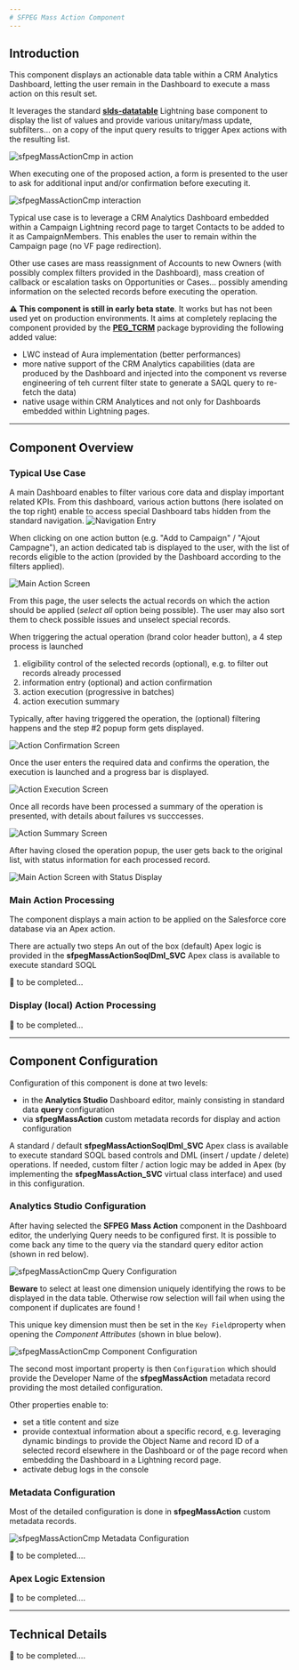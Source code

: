 ```yaml
---
# SFPEG Mass Action Component
---
```


## Introduction

This component displays an actionable data table within a CRM Analytics Dashboard, letting the
user remain in the Dashboard to execute a mass action on this result set.

It leverages the standard  **[slds-datatable](https://developer.salesforce.com/docs/component-library/bundle/lightning-datatable)** Lightning base component to display the list of values and provide various unitary/mass update, subfilters... on a copy of the input query results to trigger Apex actions with the resulting list.

![sfpegMassActionCmp in action](/media/sfpegMassAction.png)

When executing one of the proposed action, a form is presented to the user to ask for additional input and/or confirmation before executing it.

![sfpegMassActionCmp interaction](/media/sfpegMassActionMainActionPopup.png)

Typical use case is to leverage a CRM Analytics Dashboard embedded within a Campaign Lightning record page to target Contacts to be added to it as CampaignMembers. This enables the user to remain within the Campaign page (no VF page redirection).

Other use cases are mass reassignment of Accounts to new Owners (with possibly complex filters provided in the Dashboard), mass creation of callback or escalation tasks on Opportunities or Cases... possibly amending information on the selected records before executing the operation.

**⚠️ This component is still in early beta state**. It works but has not been used yet on production environments. It aims at completely replacing the component provided by the **[PEG_TCRM](https://github.com/pegros/PEG_TCRM)** package byproviding the following added value:
* LWC instead of Aura implementation (better performances)
* more native support of the CRM Analytics capabilities (data are produced by the Dashboard and injected into the component vs reverse engineering of teh current filter state to generate a SAQL query to re-fetch the data)
* native usage within CRM Analytices and not only for Dashboards embedded within Lightning pages.

---
## Component Overview

### Typical Use Case

A main Dashboard enables to filter various core data and display important related KPIs.
From this dashboard, various action buttons (here isolated on the top right) enable to access
special Dashboard tabs hidden from the standard navigation.
![Navigation Entry](/media/sfpegMassActionEntry.png)

When clicking on one action button (e.g. "Add to Campaign" / "Ajout Campagne"), an action dedicated tab is 
displayed to the user, with the list of records eligible to the action (provided by the Dashboard according
to the filters applied).

![Main Action Screen](/media/sfpegMassActionStep1.png)

From this page, the user selects the actual records on which the action should be applied (_select all_ option
being possible). The user may also sort them to check possible issues and unselect special records.

When triggering the actual operation (brand color header button), a 4 step process is launched
1. eligibility control of the selected records (optional), e.g. to filter out records already processed  
2. information entry (optional) and action confirmation
3. action execution (progressive in batches)
4. action execution summary


Typically, after having triggered the operation, the (optional) filtering happens and the step #2 popup
form gets displayed. 

![Action Confirmation Screen](/media/sfpegMassActionStep2.png)

Once the user enters the required data and confirms the operation, the execution is launched and 
a progress bar is displayed.

![Action Execution Screen](/media/sfpegMassActionStep3.png)

Once all records have been processed a summary of the operation is presented, with details about failures vs 
succcesses.

![Action Summary Screen](/media/sfpegMassActionStep4.png)

After having closed the operation popup, the user gets back to the original list, with status information
for each processed record.

![Main Action Screen with Status Display](/media/sfpegMassActionStep5.png)


### Main Action Processing

The component displays a main action to be applied on the Salesforce core database via an Apex action.

There are actually two steps 
An out of the box (default) Apex logic is provided in the  **sfpegMassActionSoqlDml_SVC** Apex class is available to execute standard SOQL

🚧 to be completed...

### Display (local) Action Processing



🚧 to be completed...



***

## Component Configuration

Configuration of this component is done at two levels:
* in the **Analytics Studio** Dashboard editor, mainly consisting in standard data **query** configuration
* via **sfpegMassAction** custom metadata records for display and action configuration

A standard / default **sfpegMassActionSoqlDml_SVC** Apex class is available to execute standard SOQL
based controls and DML (insert / update / delete) operations. If needed, custom filter / action logic
may be added in Apex (by implementing the **sfpegMassAction_SVC** virtual class interface) and used in
this configuration.

### **Analytics Studio** Configuration

After having selected the **SFPEG Mass Action** component in the Dashboard editor, 
the underlying Query needs to be configured first. It is possible to come back
any time to the query via the standard query editor action (shown in red below).

![sfpegMassActionCmp Query Configuration](/media/sfpegMassActionConfig1.png)

**Beware** to select at least one dimension uniquely identifying the rows to be
displayed in the data table. Otherwise row selection will fail when using the
component if duplicates are found !

This unique key dimension must then be set in the `Key Field`property when
opening the _Component Attributes_ (shown in blue below).

![sfpegMassActionCmp Component Configuration](/media/sfpegMassActionConfig2.png)

The second most important property is then `Configuration` which should provide
the Developer Name of the **sfpegMassAction** metadata record providing the 
most detailed configuration.

Other properties enable to:
* set a title content and size 
* provide contextual information about a specific record, e.g. leveraging
dynamic bindings to provide the Object Name and record ID of a selected 
record elsewhere in the Dashboard or of the page record when embedding the
Dashboard in a Lightning record page.
* activate debug logs in the console
### **Metadata** Configuration

Most of the detailed configuration is done in **sfpegMassAction** custom
metadata records.

![sfpegMassActionCmp Metadata Configuration](/media/sfpegMassActionConfigMeta.png)

🚧 to be completed....
### Apex Logic Extension

🚧 to be completed....


***

## Technical Details

🚧 to be completed....
